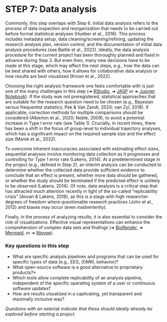 # STEP 7: Data analysis

Commonly, this step overlaps with Step 6. Initial data analysis refers to the process of data inspection and reorganization that needs to be carried out before formal statistical analyses (Hueber et al., 2016). This process includes metadata setup, data cleaning/screening/refining, updating the research analysis plan, version control, and the documentation of initial data analysis procedures (see Baillie et al., 2022). Ideally, the data analysis procedure for the current project has been thoroughly planned and fixed in advance during Step 3. But even then, many new decisions have to be made at this stage, which may affect the next steps, e.g., how the data can be best shared with others, how it allows for collaborative data analysis or how results are best visualized (Kroon et al., 2022). 

Choosing the right analysis framework one feels comfortable with is just one of the many challenges in this step (➜ [RStudio](https://posit.co/), ➜ [JASP](https://jasp-stats.org/) or ➜ [Jupyter Notebook](https://jupyter.org/)). If the study was not preregistered, statistical approaches that are suitable for the research question need to be chosen (e.g., Bayesian versus frequentist statistics; Pek & Van Zandt, 2020; van Zyl, 2018). If applicable, correction methods for multiple comparisons should be considered (Alberton et al., 2020; Noble, 2009), to avoid a potential increase in Type I error rate (see Table 1). Crucially, in recent times, there has been a shift in the focus of group-level to individual trajectory analyses, which has a significant impact on the required sample size and the effect size (Marek et al., 2022). 

To overcome inherent inaccuracies associated with estimating effect sizes, sequential analyses involve monitoring data collection as it progresses and controlling for Type 1 error rate (Lakens, 2014). At a predetermined stage in the project (e.g., defined in Step 2), an interim analysis can be conducted to determine whether the collected data provide sufficient evidence to conclude that an effect is present, whether more data should be gathered, or whether the study should be terminated if the predicted effect is unlikely to be observed (Lakens, 2014). Of note, data analysis is a critical step that has attracted much attention recently in light of the so-called “replicability crisis” (Anvari & Lakens, 2018), as this is a stage with high researcher degrees of freedom where questionable research practices (John et al., 2012) and biases may occur (even inadvertently). 

Finally, in the process of analyzing results, it is also essential to consider the role of visualizations. Effective visual representations can enhance the comprehension of complex data sets and findings (➜ [BioRender](https://www.biorender.com/), ➜ [Mermaid](https://mermaid.js.org/), or ➜ [Nipype](https://nipype.readthedocs.io/en/latest/)). 

### Key questions in this step
- What are specific analysis pipelines and programs that can be used for specific types of data (e.g., EEG, (f)MRI, behavior)?
- What open-source software is a good alternative to proprietary products?*
- Which tools allow complete replicability of an analysis pipeline, independent of the specific operating system of a user or continuous software updates?
- How are results visualized in a captivating, yet transparent and maximally inclusive way?

_Questions with an asterisk indicate that these should ideally already be explored before starting a project._
